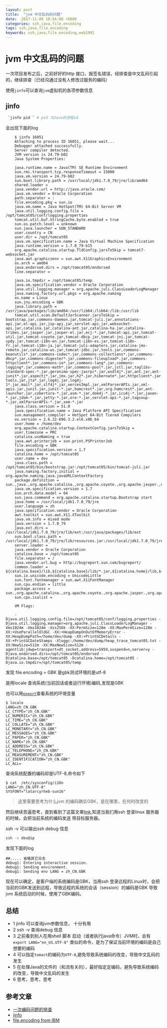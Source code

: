 ```yaml
---
layout: post
title:  "jvm 中文乱码的问题"
date:  2017-11-09 18:56:00 +0800
categories: ssh,java,file.encoding
tags: ssh,java,file.encoding
keywords: ssh,java,file.encoding,web1992
---
```


# jvm 中文乱码的问题

一次项目发布之后，之前好好的http 接口，报签名错误，经排查是中文乱码引起的，继续排查（已经沟通过没有人修改过服务的编码）

使用`jinfo`可以查询`jvm`虚拟机的各项参数信息

## jinfo

```sh
 `jinfo pid ` # pid 为Java的进程id
```

会出现下面的log

```log
    $ jinfo 16051
    Attaching to process ID 16051, please wait...
    Debugger attached successfully.
    Server compiler detected.
    JVM version is 24.79-b02
    Java System Properties:

    java.runtime.name = Java(TM) SE Runtime Environment
    sun.rmi.transport.tcp.responseTimeout = 15000
    java.vm.version = 24.79-b02
    sun.boot.library.path = /usr/local/jdk1.7.0_79/jre/lib/amd64
    shared.loader = 
    java.vendor.url = http://java.oracle.com/
    java.vm.vendor = Oracle Corporation
    path.separator = :
    file.encoding.pkg = sun.io
    java.vm.name = Java HotSpot(TM) 64-Bit Server VM
    java.util.logging.config.file = /opt/tomcat05/conf/logging.properties
    tomcat.util.buf.StringCache.byte.enabled = true
    sun.os.patch.level = unknown
    sun.java.launcher = SUN_STANDARD
    user.country = CN
    user.dir = /opt/tomcat05
    java.vm.specification.name = Java Virtual Machine Specification
    java.runtime.version = 1.7.0_79-b15
    org.apache.catalina.startup.TldConfig.jarsToSkip = tomcat7-websocket.jar
    java.awt.graphicsenv = sun.awt.X11GraphicsEnvironment
    os.arch = amd64
    java.endorsed.dirs = /opt/tomcat05/endorsed
    line.separator = 

    java.io.tmpdir = /opt/tomcat05/temp
    java.vm.specification.vendor = Oracle Corporation
    java.util.logging.manager = org.apache.juli.ClassLoaderLogManager
    java.naming.factory.url.pkgs = org.apache.naming
    os.name = Linux
    sun.jnu.encoding = GBK
    java.library.path = /usr/java/packages/lib/amd64:/usr/lib64:/lib64:/lib:/usr/lib
    tomcat.util.scan.DefaultJarScanner.jarsToSkip = bootstrap.jar,commons-daemon.jar,tomcat-juli.jar,annotations-api.jar,el-api.jar,jsp-api.jar,servlet-api.jar,websocket-api.jar,catalina.jar,catalina-ant.jar,catalina-ha.jar,catalina-tribes.jar,jasper.jar,jasper-el.jar,ecj-*.jar,tomcat-api.jar,tomcat-util.jar,tomcat-coyote.jar,tomcat-dbcp.jar,tomcat-jni.jar,tomcat-spdy.jar,tomcat-i18n-en.jar,tomcat-i18n-es.jar,tomcat-i18n-fr.jar,tomcat-i18n-ja.jar,tomcat-juli-adapters.jar,catalina-jmx-remote.jar,catalina-ws.jar,tomcat-jdbc.jar,tools.jar,commons-beanutils*.jar,commons-codec*.jar,commons-collections*.jar,commons-dbcp*.jar,commons-digester*.jar,commons-fileupload*.jar,commons-httpclient*.jar,commons-io*.jar,commons-lang*.jar,commons-logging*.jar,commons-math*.jar,commons-pool*.jar,jstl.jar,taglibs-standard-spec-*.jar,geronimo-spec-jaxrpc*.jar,wsdl4j*.jar,ant.jar,ant-junit*.jar,aspectj*.jar,jmx.jar,h2*.jar,hibernate*.jar,httpclient*.jar,jmx-tools.jar,jta*.jar,log4j.jar,log4j-1*.jar,mail*.jar,slf4j*.jar,xercesImpl.jar,xmlParserAPIs.jar,xml-apis.jar,junit.jar,junit-*.jar,hamcrest*.jar,org.hamcrest*.jar,ant-launcher.jar,cobertura-*.jar,asm-*.jar,dom4j-*.jar,icu4j-*.jar,jaxen-*.jar,jdom-*.jar,jetty-*.jar,oro-*.jar,servlet-api-*.jar,tagsoup-*.jar,xmlParserAPIs-*.jar,xom-*.jar
    java.class.version = 51.0
    java.specification.name = Java Platform API Specification
    sun.management.compiler = HotSpot 64-Bit Tiered Compilers
    os.version = 2.6.32-696.3.2.el6.x86_64
    user.home = /home/dev
    org.apache.catalina.startup.ContextConfig.jarsToSkip = 
    user.timezone = PRC
    catalina.useNaming = true
    java.awt.printerjob = sun.print.PSPrinterJob
    file.encoding = GBK
    java.specification.version = 1.7
    catalina.home = /opt/tomcat05
    user.name = dev
    java.class.path = /opt/tomcat05/bin/bootstrap.jar:/opt/tomcat05/bin/tomcat-juli.jar
    java.naming.factory.initial = org.apache.naming.java.javaURLContextFactory
    package.definition = sun.,java.,org.apache.catalina.,org.apache.coyote.,org.apache.jasper.,org.apache.naming.,org.apache.tomcat.
    java.vm.specification.version = 1.7
    sun.arch.data.model = 64
    sun.java.command = org.apache.catalina.startup.Bootstrap start
    java.home = /usr/local/jdk1.7.0_79/jre
    user.language = zh
    java.specification.vendor = Oracle Corporation
    awt.toolkit = sun.awt.X11.XToolkit
    java.vm.info = mixed mode
    java.version = 1.7.0_79
    java.ext.dirs = /usr/local/jdk1.7.0_79/jre/lib/ext:/usr/java/packages/lib/ext
    sun.boot.class.path = /usr/local/jdk1.7.0_79/jre/lib/resources.jar:/usr/local/jdk1.7.0_79/jre/lib/rt.jar:/usr/local/jdk1.7.0_79/jre/lib/sunrsasign.jar:/usr/local/jdk1.7.0_79/jre/lib/jsse.jar:/usr/local/jdk1.7.0_79/jre/lib/jce.jar:/usr/local/jdk1.7.0_79/jre/lib/charsets.jar:/usr/local/jdk1.7.0_79/jre/lib/jfr.jar:/usr/local/jdk1.7.0_79/jre/classes
    server.loader = 
    java.vendor = Oracle Corporation
    catalina.base = /opt/tomcat05
    file.separator = /
    java.vendor.url.bug = http://bugreport.sun.com/bugreport/
    common.loader = ${catalina.base}/lib,${catalina.base}/lib/*.jar,${catalina.home}/lib,${catalina.home}/lib/*.jar
    sun.io.unicode.encoding = UnicodeLittle
    sun.font.fontmanager = sun.awt.X11FontManager
    sun.cpu.endian = little
    package.access = sun.,org.apache.catalina.,org.apache.coyote.,org.apache.jasper.,org.apache.naming.resources.,org.apache.tomcat.
    sun.cpu.isalist = 

    VM Flags:

    -Djava.util.logging.config.file=/opt/tomcat05/conf/logging.properties -Djava.util.logging.manager=org.apache.juli.ClassLoaderLogManager -Xms1024m -Xmx1024m -Xss256k -XX:PermSize=128m -XX:MaxPermSize=128m -XX:+UseParallelOldGC -XX:+HeapDumpOnOutOfMemoryError -XX:HeapDumpPath=/home/dev/dump -XX:+PrintGCDetails -XX:+PrintGCDateStamps -Xloggc:/home/dev/dump/heap_trace_tomcat05.txt -XX:NewSize=512m -XX:MaxNewSize=512m -agentlib:jdwp=transport=dt_socket,address=5959,suspend=n,server=y -Djava.endorsed.dirs=/opt/tomcat05/endorsed -Dcatalina.base=/opt/tomcat05 -Dcatalina.home=/opt/tomcat05 -Djava.io.tmpdir=/opt/tomcat05/temp
```

发现 file.encoding = GBK 是gbk测试环境的是utf-8

是用locale 查询系统(当前回话或者运行环境)编码,发现是GBK

也可以用[`export`](http://man.linuxde.net/export)查看系统的环境变量

```shell
$ locale
LANG=zh_CN.GBK
LC_CTYPE="zh_CN.GBK"
LC_NUMERIC="zh_CN.GBK"
LC_TIME="zh_CN.GBK"
LC_COLLATE="zh_CN.GBK"
LC_MONETARY="zh_CN.GBK"
LC_MESSAGES="zh_CN.GBK"
LC_PAPER="zh_CN.GBK"
LC_NAME="zh_CN.GBK"
LC_ADDRESS="zh_CN.GBK"
LC_TELEPHONE="zh_CN.GBK"
LC_MEASUREMENT="zh_CN.GBK"
LC_IDENTIFICATION="zh_CN.GBK"
LC_ALL=
```

查询系统配置的编码却是UTF-8,命令如下

```shell
$ cat  /etc/sysconfig/i18n
LANG="zh_CN.UTF-8"
SYSFONT="latarcyrheb-sun16"
```

> 这里需要思考为什么jvm 的编码确实GBK，是在哪里，在何时改变的

然后继续苦逼思考，直到看到了这篇文章[link](https://hongjiang.info/java-file-encoding-and-os-locale/),知道当我们用ssh 登录linux 服务器的时候，会把当前系统的编码发送
带目标服务器。

ssh -v 可以输出ssh debug 信息

```sh
ssh -v dev@ip
```

发现下面的log

```log
##..... 省略其它日志
debug1: Entering interactive session.
debug1: Sending environment.
debug1: Sending env LANG = zh_CN.GBK
```

现在可以确定，是客户端的系统编码是GBK，当用ssh 登录远程的Linux时，会把当前的GBK发送到远程，导致远程的系统的会话（session）的编码是GBK
导致jvm 系统启动的时候，使用了GBK编码。

## 总结

- 1 jinfo 可以查询jvm参数信息， 十分有用
- 2 ssh -v 查询debug 信息
- 3 之前看到别人在用shell 脚本 启动（或者执行java命令）JVM时，会有 `export LANG="en_US.UTF-8"` 类似的命令，是为了保证当前环境的编码是自己想要的编码
- 4 可以指定`tomact`的编码为`UTF-8`,避免导致系统编码的改变，导致中文乱码的发生
- 5 在处理Java的文件的（和流有关的），最好指定定编码，避免导致系统编码的改变，导致中文乱码的发生
- 6 思考，思考，思考

## 参考文章

- [一次编码问题的排查](https://hongjiang.info/java-file-encoding-and-os-locale/)
- [jinfo](http://outofmemory.cn/java/jvm/jvm-tools-jps-jstat-jinfo-jmap-jhat-jstack)
- [file.encoding from IBM](https://www.ibm.com/support/knowledgecenter/en/ssw_i5_54/rzaha/charenc.htm)